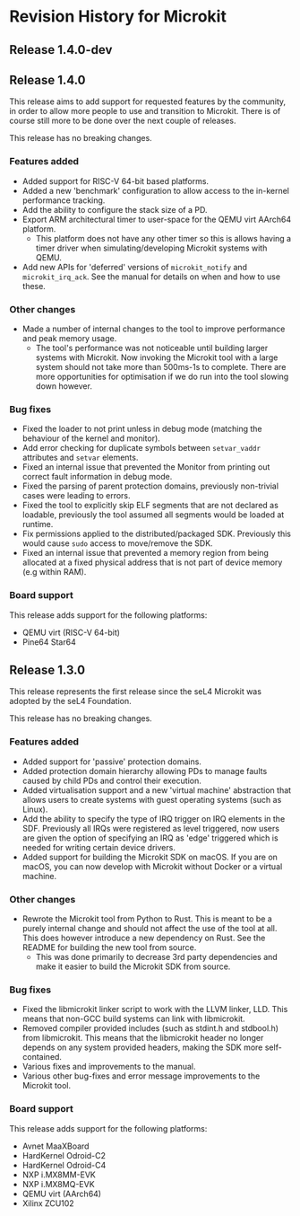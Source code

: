 # Revision History for Microkit

## Release 1.4.0-dev

## Release 1.4.0

This release aims to add support for requested features by the community, in order to
allow more people to use and transition to Microkit. There is of course still more to
be done over the next couple of releases.

This release has no breaking changes.

### Features added

* Added support for RISC-V 64-bit based platforms.
* Added a new 'benchmark' configuration to allow access to the in-kernel
  performance tracking.
* Add the ability to configure the stack size of a PD.
* Export ARM architectural timer to user-space for the QEMU virt AArch64 platform.
  * This platform does not have any other timer so this is allows having a timer
    driver when simulating/developing Microkit systems with QEMU.
* Add new APIs for 'deferred' versions of `microkit_notify` and `microkit_irq_ack`.
  See the manual for details on when and how to use these.

### Other changes

* Made a number of internal changes to the tool to improve performance and peak memory
  usage.
    * The tool's performance was not noticeable until building larger systems with Microkit.
      Now invoking the Microkit tool with a large system should not take more than 500ms-1s to
      complete. There are more opportunities for optimisation if we do run into the tool slowing
      down however.

### Bug fixes

* Fixed the loader to not print unless in debug mode (matching the behaviour of
  the kernel and monitor).
* Add error checking for duplicate symbols between `setvar_vaddr` attributes and
  `setvar` elements.
* Fixed an internal issue that prevented the Monitor from printing out correct fault
  information in debug mode.
* Fixed the parsing of parent protection domains, previously non-trivial cases were
  leading to errors.
* Fixed the tool to explicitly skip ELF segments that are not declared as loadable,
  previously the tool assumed all segments would be loaded at runtime.
* Fix permissions applied to the distributed/packaged SDK. Previously this would cause
  `sudo` access to move/remove the SDK.
* Fixed an internal issue that prevented a memory region from being allocated at a fixed
  physical address that is not part of device memory (e.g within RAM).

### Board support

This release adds support for the following platforms:

* QEMU virt (RISC-V 64-bit)
* Pine64 Star64

## Release 1.3.0

This release represents the first release since the seL4 Microkit was adopted by the
seL4 Foundation.

This release has no breaking changes.

### Features added

* Added support for 'passive' protection domains.
* Added protection domain hierarchy allowing PDs to manage faults caused by child PDs
  and control their execution.
* Added virtualisation support and a new 'virtual machine' abstraction that allows
  users to create systems with guest operating systems (such as Linux).
* Add the ability to specify the type of IRQ trigger on IRQ elements in the SDF. Previously
  all IRQs were registered as level triggered, now users are given the option of specifying
  an IRQ as 'edge' triggered which is needed for writing certain device drivers.
* Added support for building the Microkit SDK on macOS. If you are on macOS, you can now develop
  with Microkit without Docker or a virtual machine.

### Other changes

* Rewrote the Microkit tool from Python to Rust. This is meant to be a purely internal
  change and should not affect the use of the tool at all. This does however introduce
  a new dependency on Rust. See the README for building the new tool from source.
    * This was done primarily to decrease 3rd party dependencies and make it easier to build
      the Microkit SDK from source.

### Bug fixes

* Fixed the libmicrokit linker script to work with the LLVM linker, LLD. This means that non-GCC
  build systems can link with libmicrokit.
* Removed compiler provided includes (such as stdint.h and stdbool.h) from libmicrokit. This means
  that the libmicrokit header no longer depends on any system provided headers, making the SDK
  more self-contained.
* Various fixes and improvements to the manual.
* Various other bug-fixes and error message improvements to the Microkit tool.

### Board support

This release adds support for the following platforms:

* Avnet MaaXBoard
* HardKernel Odroid-C2
* HardKernel Odroid-C4
* NXP i.MX8MM-EVK
* NXP i.MX8MQ-EVK
* QEMU virt (AArch64)
* Xilinx ZCU102
